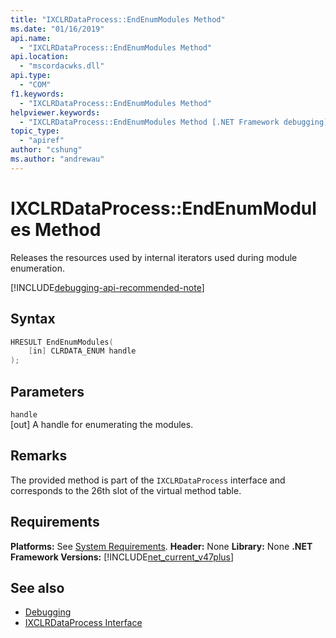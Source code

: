 ```yaml
---
title: "IXCLRDataProcess::EndEnumModules Method"
ms.date: "01/16/2019"
api.name:
  - "IXCLRDataProcess::EndEnumModules Method"
api.location:
  - "mscordacwks.dll"
api.type:
  - "COM"
f1.keywords:
  - "IXCLRDataProcess::EndEnumModules Method"
helpviewer.keywords:
  - "IXCLRDataProcess::EndEnumModules Method [.NET Framework debugging]"
topic_type:
  - "apiref"
author: "cshung"
ms.author: "andrewau"
---
```

# IXCLRDataProcess::EndEnumModules Method

Releases the resources used by internal iterators used during module enumeration.

[!INCLUDE[debugging-api-recommended-note](../../../../includes/debugging-api-recommended-note.md)]

## Syntax

```cpp
HRESULT EndEnumModules(
    [in] CLRDATA_ENUM handle
);
```

## Parameters

`handle`\
[out] A handle for enumerating the modules.

## Remarks

The provided method is part of the `IXCLRDataProcess` interface and corresponds to the 26th slot of the virtual method table.

## Requirements

**Platforms:** See [System Requirements](../../../../docs/framework/get-started/system-requirements.md).
**Header:** None
**Library:** None
**.NET Framework Versions:** [!INCLUDE[net_current_v47plus](../../../../includes/net-current-v47plus.md)]

## See also

- [Debugging](index.md)
- [IXCLRDataProcess Interface](ixclrdataprocess-interface.md)
